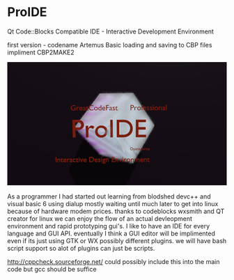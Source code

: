 # ProIDE
Qt Code::Blocks Compatible IDE - Interactive Development Environment

first version - codename Artemus
Basic loading and saving to CBP files
impliment CBP2MAKE2


![screenshot ](Qt/Resource/ProIDE.png)

As a programmer I had started out learning from blodshed devc++ and visual basic 6 using dialup mostly waiting until much later to get into linux because of hardware modem prices. thanks to codeblocks wxsmith and QT creator for linux we can enjoy the flow of an actual devleopment environment and rapid prototyping gui's. I like to have an IDE for every language and GUI API. eventually I think a GUI editor will be implimented even if its just using GTK or WX possibly different plugins. we will have bash script support so alot of plugins can just be scripts.

http://cppcheck.sourceforge.net/ could possibly include this into the main code but gcc should be suffice
